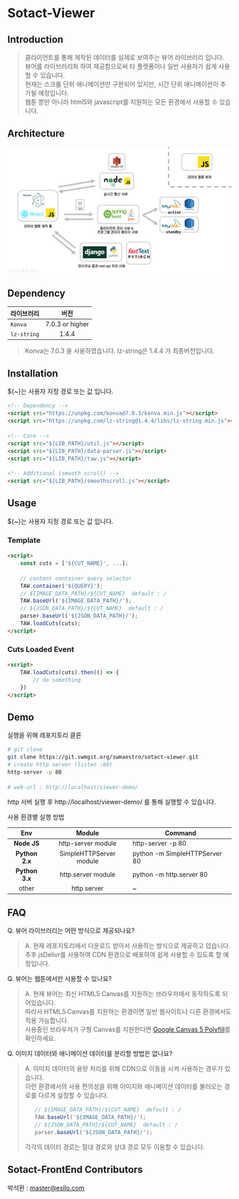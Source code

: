 # Sotact-Viewer

## Introduction

>클라이언트를 통해 제작된 데이터를 실제로 보여주는 뷰어 라이브러리 입니다.  
>뷰어를 라이브러리화 하여 제공함으로써 타 플랫폼이나 일반 사용자가 쉽게 사용할 수 있습니다.  
>현재는 스크롤 단위 애니메이션만 구현되어 있지만, 시간 단위 애니메이션이 추가될 예정입니다.  
>웹툰 뿐만 아니라 html5와 javascript를 지원하는 모든 환경에서 사용할 수 있습니다.  

## Architecture

![architecure](arch.png)


## Dependency
| 라이브러리 | 버전 |
|---|:---:|
| `Konva` | 7.0.3 or higher |
| `lz-string` | 1.4.4 |
>Konva는 7.0.3 을 사용하였습니다. 
>lz-string은 1.4.4 가 최종버전입니다. 


## Installation

${~}는 사용자 지정 경로 또는 값 입니다.
```html
<!-- Dependency -->
<script src="https://unpkg.com/konva@7.0.3/konva.min.js"></script>
<script src="https://unpkg.com/lz-string@1.4.4/libs/lz-string.min.js"></script>

<!-- Core -->
<script src="${LIB_PATH}/util.js"></script>
<script src="${LIB_PATH}/data-parser.js"></script>
<script src="${LIB_PATH}/taw.js"></script>

<!-- Additional (smooth scroll) -->
<script src="${LIB_PATH}/smoothscroll.js"></script>
```


## Usage
${~}는 사용자 지정 경로 또는 값 입니다.  

### Template
```html
<script>
    const cuts = ['${CUT_NAME}', ...];

    // content container query selector
    TAW.container('${QUERY}');
    // ${IMAGE_DATA_PATH}/${CUT_NAME}  default : /
    TAW.baseUrl('${IMAGE_DATA_PATH}/');
    // ${JSON_DATA_PATH}/${CUT_NAME}  default : /
    parser.baseUrl('${JSON_DATA_PATH}/');
    TAW.loadCuts(cuts);
</script>
```
### Cuts Loaded Event
```html
<script>
    TAW.loadCuts(cuts).then(() => {
        // do something
    })
</script>
```


## Demo
실행을 위해 레포지토리 클론
```bash
# git clone
git clone https://git.swmgit.org/swmaestro/sotact-viewer.git
# create http server (listen :80)
http-server -p 80

# web-url : http://localhost/viewer-demo/
```
http 서버 실행 후 http://localhost/viewer-demo/ 를 통해 실행할 수 있습니다.


사용 환경별 실행 방법  

| Env | Module | Command |
|:---:|:---:|---|
| **Node JS** | http-server module | http-server -p 80|
| **Python 2.x** | SimpleHTTPServer module | python -m SimpleHTTPServer 80 |
| **Python 3.x** | http.server module | python -m http.server 80 |
| other | http server | ~ |


## FAQ
Q. 뷰어 라이브러리는 어떤 방식으로 제공되나요?
> A. 현재 레포지토리에서 다운로드 받아서 사용하는 방식으로 제공하고 있습니다.  
> 추후 jsDelivr를 사용하여 CDN 환경으로 배포하여 쉽게 사용할 수 있도록 할 예정입니다.

Q. 뷰어는 웹툰에서만 사용할 수 있나요?
> A. 현재 뷰어는 최신 HTML5 Canvas를 지원하는 브라우저에서 동작하도록 되어있습니다.  
> 따라서 HTML5 Canvas를 지원하는 환경이면 일반 웹사이트나 다른 환경에서도 적용 가능합니다.  
> 사용중인 브라우저가 구형 Canvas를 지원한다면 [Google Canvas 5 Polyfill](https://github.com/google/canvas-5-polyfill)를 확인하세요.

Q. 이미지 데이터와 애니메이션 데이터를 분리할 방법은 없나요?
> A. 이미지 데이터의 용량 처리를 위해 CDN으로 이동을 시켜 사용하는 경우가 있습니다.  
> 이런 환경에서의 사용 편의성을 위해 이미지와 애니메이션 데이터를 불러오는 경로를 다르게 설정할 수 있습니다.
> ```javascript
>    // ${IMAGE_DATA_PATH}/${CUT_NAME}  default : /
>    TAW.baseUrl('${IMAGE_DATA_PATH}/');
>    // ${JSON_DATA_PATH}/${CUT_NAME}  default : /
>    parser.baseUrl('${JSON_DATA_PATH}/');
> ```
> 각각의 데이터 경로는 절대 경로와 상대 경로 모두 이용할 수 있습니다.


## Sotact-FrontEnd Contributors

박석환 : master@esllo.com
